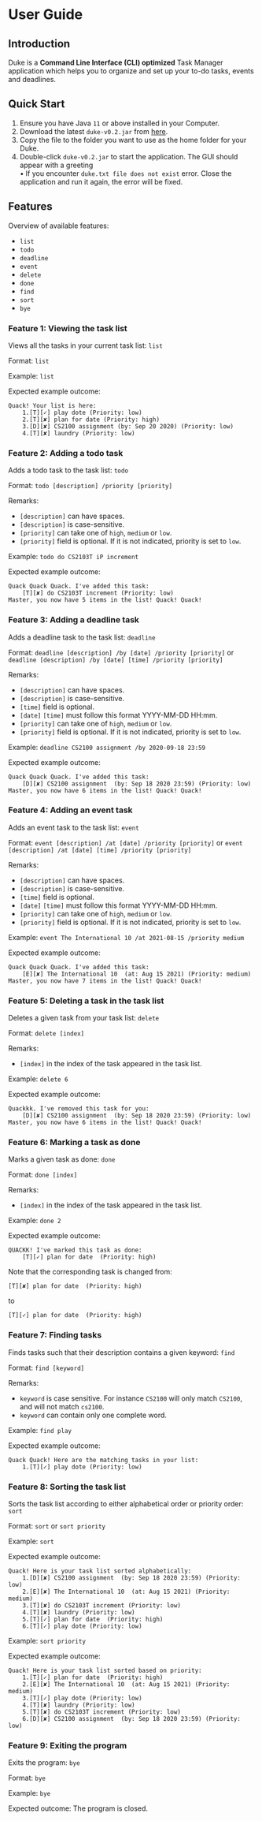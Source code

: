 # User Guide

## Introduction
Duke is a **Command Line Interface (CLI) optimized** Task Manager application which helps you to organize and set up your to-do tasks, events and deadlines.

## Quick Start  
  1. Ensure you have Java `11` or above installed in your Computer.
  2. Download the latest `duke-v0.2.jar` from [here](https://github.com/ducbinh2611/ip/releases/tag/A-Release).
  3. Copy the file to the folder you want to use as the home folder for your Duke.
  4. Double-click `duke-v0.2.jar` to start the application. The GUI should appear with a greeting  
    • If you encounter `duke.txt file does not exist` error. Close the application and run it again, the error will be fixed.

## Features 
Overview of available features:  
  * `list`  
  * `todo`  
  * `deadline`  
  * `event`  
  * `delete`  
  * `done`  
  * `find`  
  * `sort`  
  * `bye` 

### Feature 1: Viewing the task list
Views all the tasks in your current task list: `list` 

Format: `list`  

Example: `list`  

Expected example outcome:  
```
Quack! Your list is here:
    1.[T][✓] play dote (Priority: low)
    2.[T][✘] plan for date (Priority: high)
    3.[D][✘] CS2100 assignment (by: Sep 20 2020) (Priority: low)
    4.[T][✘] laundry (Priority: low)
```

### Feature 2: Adding a todo task
Adds a todo task to the task list: `todo`  

Format: `todo [description] /priority [priority]`  

Remarks:  
  * `[description]` can have spaces.  
  * `[description]` is case-sensitive.  
  * `[priority]` can take one of `high`, `medium` or `low`.  
  * `[priority]` field is optional. If it is not indicated, priority is set to `low`.  

Example: `todo do CS2103T iP increment`  

Expected example outcome:
```
Quack Quack Quack. I've added this task: 
    [T][✘] do CS2103T increment (Priority: low)
Master, you now have 5 items in the list! Quack! Quack!
```

### Feature 3: Adding a deadline task
Adds a deadline task to the task list: `deadline`  

Format: `deadline [description] /by [date] /priority [priority]` or `deadline [description] /by [date] [time] /priority [priority]`  

Remarks:  
  * `[description]` can have spaces.  
  * `[description]` is case-sensitive.
  * `[time]` field is optional.  
  * `[date]` `[time]` must follow this format YYYY-MM-DD HH:mm.  
  * `[priority]` can take one of `high`, `medium` or `low`.  
  * `[priority]` field is optional. If it is not indicated, priority is set to `low`.  

Example: `deadline CS2100 assignment /by 2020-09-18 23:59`  

Expected example outcome:  
```
Quack Quack Quack. I've added this task: 
    [D][✘] CS2100 assignment  (by: Sep 18 2020 23:59) (Priority: low)
Master, you now have 6 items in the list! Quack! Quack!
```

### Feature 4: Adding an event task
Adds an event task to the task list: `event`  

Format: `event [description] /at [date] /priority [priority]` or `event [description] /at [date] [time] /priority [priority]`  

Remarks:  
  * `[description]` can have spaces.  
  * `[description]` is case-sensitive.
  * `[time]` field is optional.  
  * `[date]` `[time]` must follow this format YYYY-MM-DD HH:mm.  
  * `[priority]` can take one of `high`, `medium` or `low`.  
  * `[priority]` field is optional. If it is not indicated, priority is set to `low`.  

Example: `event The International 10 /at 2021-08-15 /priority medium`  

Expected example outcome:  
```
Quack Quack Quack. I've added this task: 
    [E][✘] The International 10  (at: Aug 15 2021) (Priority: medium)
Master, you now have 7 items in the list! Quack! Quack!
```

### Feature 5: Deleting a task in the task list  
Deletes a given task from your task list: `delete`  

Format: `delete [index]`  

Remarks:  
  * `[index]` in the index of the task appeared in the task list.  
	
Example: `delete 6`  

Expected example outcome:
```
Quackkk. I've removed this task for you: 
    [D][✘] CS2100 assignment  (by: Sep 18 2020 23:59) (Priority: low)
Master, you now have 6 items in the list! Quack! Quack!
```

### Feature 6: Marking a task as done
Marks a given task as done: `done`  

Format: `done [index]`  

Remarks:  
  * `[index]` in the index of the task appeared in the task list.  
	
Example: `done 2`  

Expected example outcome:  
```
QUACKK! I've marked this task as done:
    [T][✓] plan for date  (Priority: high)
```

Note that the corresponding task is changed from:  
```
[T][✘] plan for date  (Priority: high)
```
to
```
[T][✓] plan for date  (Priority: high)
```

### Feature 7: Finding tasks
Finds tasks such that their description contains a given keyword: `find`  

Format: `find [keyword]`  

Remarks:  
  * `keyword` is case sensitive. For instance `CS2100` will only match `CS2100`, and will not match `cs2100`.  
  * `keyword` can contain only one complete word.  
	
Example: `find play`  

Expected example outcome:  
```
Quack Quack! Here are the matching tasks in your list:
    1.[T][✓] play dote (Priority: low)
```

### Feature 8: Sorting the task list  
Sorts the task list according to either alphabetical order or priority order: `sort`  

Format: `sort` or `sort priority`

Example: `sort`  

Expected example outcome:
```
Quack! Here is your task list sorted alphabetically:
    1.[D][✘] CS2100 assignment  (by: Sep 18 2020 23:59) (Priority: low)
    2.[E][✘] The International 10  (at: Aug 15 2021) (Priority: medium)
    3.[T][✘] do CS2103T increment (Priority: low)
    4.[T][✘] laundry (Priority: low)
    5.[T][✓] plan for date  (Priority: high)
    6.[T][✓] play dote (Priority: low)
```

Example: `sort priority`  

Expected example outcome:  
```
Quack! Here is your task list sorted based on priority:
    1.[T][✓] plan for date  (Priority: high)
    2.[E][✘] The International 10  (at: Aug 15 2021) (Priority: medium)
    3.[T][✓] play dote (Priority: low)
    4.[T][✘] laundry (Priority: low)
    5.[T][✘] do CS2103T increment (Priority: low)
    6.[D][✘] CS2100 assignment  (by: Sep 18 2020 23:59) (Priority: low)
```

### Feature 9: Exiting the program  
Exits the program: `bye`  

Format: `bye`  

Example: `bye`  

Expected outcome: The program is closed.


